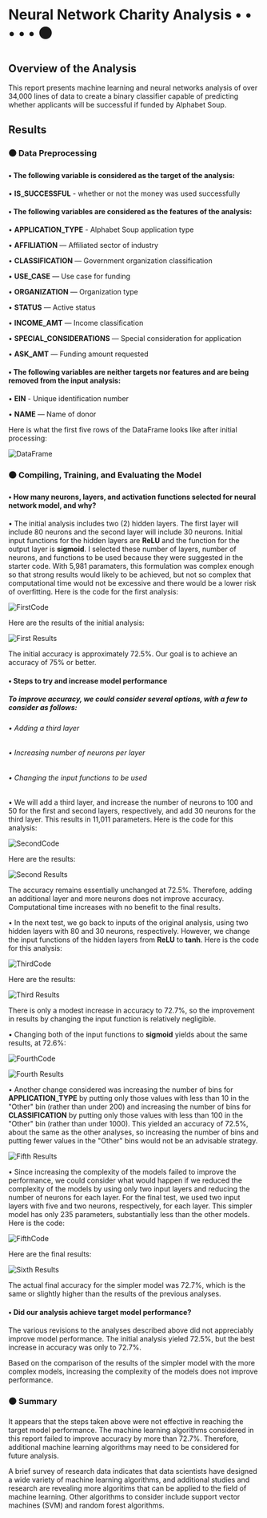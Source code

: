 # Neural Network Charity Analysis • • • • • ⚫
## Overview of the Analysis

This report presents machine learning and neural networks analysis of over 34,000 lines of data to create a binary classifier capable of predicting whether applicants will be successful if funded by Alphabet Soup.

## Results

### ⚫ Data Preprocessing

#### • The following variable is considered as the target of the analysis:

• <b>IS_SUCCESSFUL</b> - whether or not the money was used successfully

#### • The following variables are considered as the features of the analysis:

  • <b>APPLICATION_TYPE</b> - Alphabet Soup application type

  • <b>AFFILIATION</b> — Affiliated sector of industry

  • <b>CLASSIFICATION</b> — Government organization classification

  • <b>USE_CASE</b> — Use case for funding

  • <b>ORGANIZATION</b> — Organization type

  • <b>STATUS</b> — Active status

  • <b>INCOME_AMT</b> — Income classification

  • <b>SPECIAL_CONSIDERATIONS</b> — Special consideration for application

  • <b>ASK_AMT</b> — Funding amount requested

#### • The following variables are neither targets nor features and are being removed from the input analysis:

  • <b>EIN</b> - Unique identification number

  • <b>NAME</b> — Name of donor
  
Here is what the first five rows of the DataFrame looks like after initial processing:

![DataFrame](Deliverable1DataFrame.png)

### ⚫ Compiling, Training, and Evaluating the Model

#### • How many neurons, layers, and activation functions selected for neural network model, and why?

• The initial analysis includes two (2) hidden layers. The first layer will include 80 neurons and the second layer will include 30 neurons. Initial input functions for the hidden layers are <b>ReLU</b> and the function for the output layer is <b>sigmoid</b>. I selected these number of layers, number of neurons, and functions to be used because they were suggested in the starter code. With 5,981 paramaters, this formulation was complex enough so that strong results would likely to be achieved, but not so complex that computational time would not be excessive and there would be a lower risk of overfitting. Here is the code for the first analysis:

![FirstCode](Code1.png)

Here are the results of the initial analysis:

![First Results](ModelOutput1_revised.png)

The initial accuracy is approximately 72.5%. Our goal is to achieve an accuracy of 75% or better. 

#### • Steps to try and increase model performance

##### To improve accuracy, we could consider several options, with a few to consider as follows:

###### • Adding a third layer

###### • Increasing number of neurons per layer

###### • Changing the input functions to be used

• We will add a third layer, and increase the number of neurons to 100 and 50 for the first and second layers, respectively, and add 30 neurons for the third layer. This results in 11,011 parameters. Here is the code for this analysis: 

![SecondCode](Code2.png)

Here are the results:

![Second Results](ModelOutput2.png)

The accuracy remains essentially unchanged at 72.5%. Therefore, adding an additional layer and more neurons does not improve accuracy. Computational time increases with no benefit to the final results.

• In the next test, we go back to inputs of the original analysis, using two hidden layers with 80 and 30 neurons, respectively. However, we change the input functions of the hidden layers from <b>ReLU</b> to <b>tanh</b>. Here is the code for this analysis:

![ThirdCode](Code3.png)

Here are the results:

![Third Results](ModelOutput3.png)

There is only a modest increase in accuracy to 72.7%, so the improvement in results by changing the input function is relatively negligible. 

• Changing both of the input functions to <b>sigmoid</b> yields about the same results, at 72.6%:

![FourthCode](Code4.png)

![Fourth Results](ModelOutput4.png)

• Another change considered was increasing the number of bins for <b>APPLICATION_TYPE</b> by putting only those values with less than 10 in the "Other" bin (rather than under 200) and increasing the number of bins for <b>CLASSIFICATION</b> by putting only those values with less than 100 in the "Other" bin (rather than under 1000). This yielded an accuracy of 72.5%, about the same as the other analyses, so increasing the number of bins and putting fewer values in the "Other" bins would not be an advisable strategy.

![Fifth Results](ModelOutput5_revised.png)

• Since increasing the complexity of the models failed to improve the performance, we could consider what would happen if we reduced the complexity of the models by using only two input layers and reducing the number of neurons for each layer. For the final test, we used two input layers with five and two neurons, respectively, for each layer. This simpler model has only 235 parameters, substantially less than the other models. Here is the code:

![FifthCode](Code5.png)

Here are the final results:

![Sixth Results](ModelOutput6.png)

The actual final accuracy for the simpler model was 72.7%, which is the same or slightly higher than the results of the previous analyses.
 
#### • Did our analysis achieve target model performance?

The various revisions to the analyses described above did not appreciably improve model performance. The initial analysis yieled 72.5%, but the best increase in accuracy was only to 72.7%. 

Based on the comparison of the results of the simpler model with the more complex models, increasing the complexity of the models does not improve performance.

### ⚫ Summary

It appears that the steps taken above were not effective in reaching the target model performance. The machine learning algorithms considered in this report failed to improve accuracy by more than 72.7%. Therefore, additional machine learning algorithms may need to be considered for future analysis. 

A brief survey of research data indicates that data scientists have designed a wide variety of machine learning algorithms, and additional studies and research are revealing more algoritims that can be applied to the field of machine learning. Other algorithms to consider include support vector machines (SVM) and random forest algorithms. 
